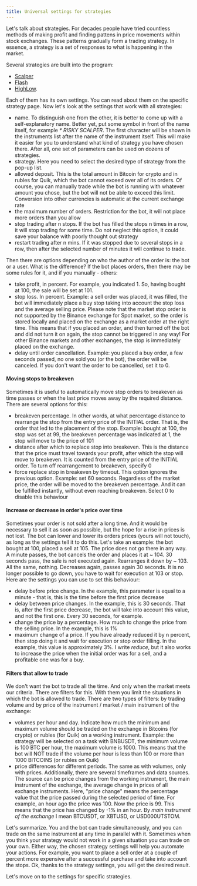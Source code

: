 ```yaml
---
title: Universal settings for strategies
---
```


Let's talk about strategies. For decades people have tried countless methods of making profit and finding pattens in price movements within stock exchanges. These patterns gradually form a trading strategy. In
essence, a strategy is a set of responses to what is happening in the
market.

Several strategies are built into the program:

- [Scalper](/en/docs/strategies/scalper/)
- [Flash](/en/docs/strategies/flash/)
- [HighLow](/en/docs/strategies/highlow/).

Each of them has its own settings. You can read about them on the
specific strategy page. Now let's look at the settings that work with
all strategies:

- name. To distinguish one from the other, it is better to come up
  with a self-explanatory name. Better yet, put some symbol in front
  of the name itself, for example _\* RISKY SCALPER_. The first character will be shown in the instruments list
  after the name of the instrument itself. This will make it easier for you
  to understand what kind of strategy you have chosen there. After
  all, one set of parameters can be used on dozens of strategies.
- strategy. Here you need to select the desired type of strategy from
  the pop-up list.
- allowed deposit. This is the total amount in Bitcoin for crypto and
  in rubles for Quik, which the bot cannot exceed over all of its
  orders. Of course, you can manually trade while the bot is running
  with whatever amount you chose, but the bot will not be able to
  exceed this limit. Conversion into other currencies is automatic at
  the current exchange rate
- the maximum number of orders. Restriction for the bot, it will not place more orders than you allow
- stop trading after n stops. If the bot has filled the stops n
  times in a row, it will stop trading for some time. Do not neglect
  this option, it could save your balance with poorly thought out
  strategy
- restart trading after n mins. If it was stopped due to several stops
  in a row, then after the selected number of minutes it will continue
  to trade.

Then there are options depending on who the author of the order is: the
bot or a user. What is the difference? If the bot places orders, then
there may be some rules for it, and if you manually - others:

- take profit, in percent. For example, you indicated 1. So, having
  bought at 100, the sale will be set at 101.
- stop loss. In percent. Example: a sell order was placed, it was
  filled, the bot will immediately place a buy stop taking into
  account the stop loss and the average selling price. Please note
  that the market stop order is not supported by the Binance exchange
  for Spot market, so the order is stored locally and placed on the exchange
  as a market order at the right time. This means that if you placed
  an order, and then turned off the bot and did not turn it on again,
  the stop cannot be triggered in any way! For other Binance markets
  and other exchanges, the stop is immediately placed on the exchange.
- delay until order cancellation. Example: you placed a buy order, a
  few seconds passed, no one sold you (or the bot), the order will be
  canceled. If you don't want the order to be cancelled, set it to 0.

#### Moving stops to breakeven

Sometimes it is useful to automatically move stop orders to breakeven as
time passes or when the last price moves away by the required distance.
There are several options for this:

- breakeven percentage. In other words, at what percentage distance to
  rearrange the stop from the entry price of the INITIAL order. That
  is, the order that led to the placement of the stop. Example: bought
  at 100, the stop was set at 99, the breakeven percentage was
  indicated at 1, the stop will move to the price of 101
- distance after which to replace stop into breakeven. This is the distance that the price
  must travel towards your profit, after which the stop will move to
  breakeven. It is counted from the entry price of the INITIAL order.
  To turn off rearrangement to breakeven, specify 0
- force replace stop in breakeven by timeout. This option ignores the
  previous option. Example: set 60 seconds. Regardless of the market
  price, the order will be moved to the breakeven percentage. And it
  can be fulfilled instantly, without even reaching breakeven. Select
  0 to disable this behaviour

#### Increase or decrease in order's price over time

Sometimes your order is not sold after a long time. And it would be
necessary to sell it as soon as possible, but the hope for a rise in prices
is not lost. The bot can lower and lower its orders prices (yours will not
touch), as long as the settings tell it to do this. Let's take an
example: the bot bought at 100, placed a sell at 105. The price does not
go there in any way. A minute passes, the bot cancels the order and
places it at ~ 104. 30 seconds pass, the sale is not executed again.
Rearranges it down by ~ 103. All the same, nothing. Decreases again,
passes again 30 seconds. It is no longer possible to go down, you have
to wait for execution at 103 or stop. Here are the settings you can use
to set this behaviour:

- delay before price change. In the example, this parameter
  is equal to a minute - that is, this is the time before the first
  price decrease
- delay between price changes. In the example, this is 30 seconds.
  That is, after the first price decrease, the bot will take into
  account this value, and not the first one. Every 30 seconds, for
  example.
- change the price by a percentage. How much to change the price from
  the selling price. In the example, this is 1%
- maximum change of a price. If you have already reduced it by n
  percent, then stop doing it and wait for execution or stop order filling. In the
  example, this value is approximately 3%. I write _reduce_, but it
  also works to increase the price when the initial order was for a
  sell, and a profitable one was for a buy.

#### Filters that allow to trade

We don't want the bot to trade all the time. And only when the market
meets our criteria. There are filters for this. With them you limit the
situations in which the bot is allowed to trade. There are two types of
filters: by trading volume and by price of the instrument / market /
main instrument of the exchange:

- volumes per hour and day. Indicate how much the minimum and maximum
  volume should be traded on the exchange in Bitcoins (for crypto) or
  rubles (for Quik) on a working instrument. Example: the strategy
  will be selected on a task with BNBUSDT, the minimum volume is
  100 BTC per hour, the maximum volume is 1000. This means that the
  bot will NOT trade if the volume per hour is less than 100 or more
  than 1000 BITCOINS (or rubles on Quik)
- price differences for different periods. The same as with volumes,
  only with prices. Additionally, there are several timeframes and
  data sources. The source can be price changes from the working
  instrument, the main instrument of the exchange, the average change
  in prices of all exchange instruments. Here, "price change" means
  the percentage value that the price passed during the selected
  period of time. For example, an hour ago the price was 100. Now the
  price is 99. This means that the price has changed by -1% in an
  hour. By _main instrument of the exchange_ I mean BTCUSDT, or XBTUSD, or
  USD000UTSTOM.

Let's summarize. You and the bot can trade simultaneously, and you can
trade on the same instrument at any time in parallel with it. Sometimes
when you think your strategy would not work in a given situation you can
trade on your own. Either way, the chosen strategy settings will help
you automate your actions. For example, you want to place a sell order
at a couple of percent more expensive after a successful purchase and
take into account the stops. Ok, thanks to the strategy settings, you
will get the desired result.

Let's move on to the settings for specific strategies.
